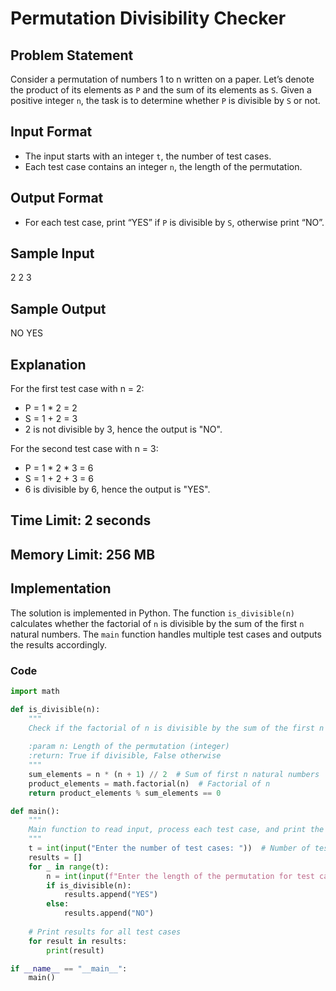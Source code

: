 # Permutation Divisibility Checker

## Problem Statement

Consider a permutation of numbers 1 to n written on a paper. Let’s denote the product of its elements as `P` and the sum of its elements as `S`. Given a positive integer `n`, the task is to determine whether `P` is divisible by `S` or not.

## Input Format

- The input starts with an integer `t`, the number of test cases.
- Each test case contains an integer `n`, the length of the permutation.

## Output Format

- For each test case, print “YES” if `P` is divisible by `S`, otherwise print “NO”.

## Sample Input

2
2
3


## Sample Output

NO
YES


## Explanation

For the first test case with n = 2:
- P = 1 * 2 = 2
- S = 1 + 2 = 3
- 2 is not divisible by 3, hence the output is "NO".

For the second test case with n = 3:
- P = 1 * 2 * 3 = 6
- S = 1 + 2 + 3 = 6
- 6 is divisible by 6, hence the output is "YES".

## Time Limit: 2 seconds
## Memory Limit: 256 MB

## Implementation

The solution is implemented in Python. The function `is_divisible(n)` calculates whether the factorial of `n` is divisible by the sum of the first `n` natural numbers. The `main` function handles multiple test cases and outputs the results accordingly.

### Code

```python
import math

def is_divisible(n):
    """
    Check if the factorial of n is divisible by the sum of the first n natural numbers.
    
    :param n: Length of the permutation (integer)
    :return: True if divisible, False otherwise
    """
    sum_elements = n * (n + 1) // 2  # Sum of first n natural numbers
    product_elements = math.factorial(n)  # Factorial of n
    return product_elements % sum_elements == 0

def main():
    """
    Main function to read input, process each test case, and print the results.
    """
    t = int(input("Enter the number of test cases: "))  # Number of test cases
    results = []
    for _ in range(t):
        n = int(input(f"Enter the length of the permutation for test case {_ + 1}: "))  # Length of the permutation
        if is_divisible(n):
            results.append("YES")
        else:
            results.append("NO")
    
    # Print results for all test cases
    for result in results:
        print(result)

if __name__ == "__main__":
    main()
